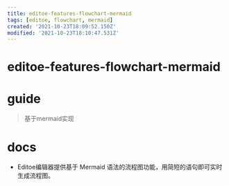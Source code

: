 ```yaml
---
title: editoe-features-flowchart-mermaid
tags: [editoe, flowchart, mermaid]
created: '2021-10-23T18:09:52.150Z'
modified: '2021-10-23T18:10:47.531Z'
---
```


# editoe-features-flowchart-mermaid

# guide

> 基于mermaid实现

# docs
- Editoe编辑器提供基于 Mermaid 语法的流程图功能，用简短的语句即可实时生成流程图。
